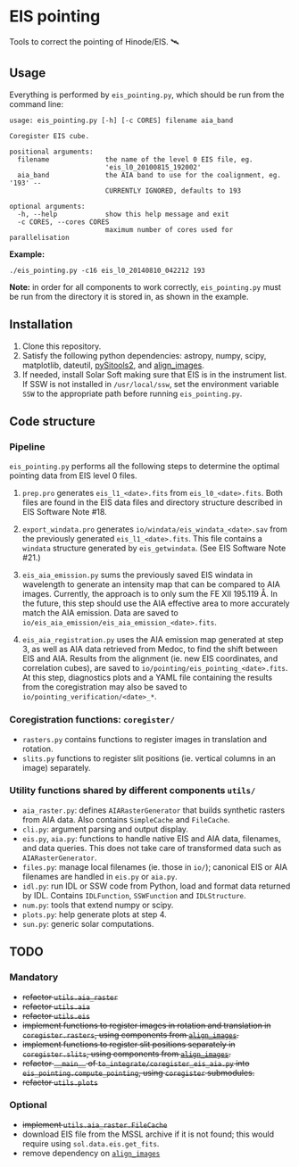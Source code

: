 # EIS pointing

Tools to correct the pointing of Hinode/EIS. 🛰

## Usage

Everything is performed by `eis_pointing.py`, which should be run from the
command line:

~~~
usage: eis_pointing.py [-h] [-c CORES] filename aia_band

Coregister EIS cube.

positional arguments:
  filename              the name of the level 0 EIS file, eg.
                        'eis_l0_20100815_192002'
  aia_band              the AIA band to use for the coalignment, eg. '193' --
                        CURRENTLY IGNORED, defaults to 193

optional arguments:
  -h, --help            show this help message and exit
  -c CORES, --cores CORES
                        maximum number of cores used for parallelisation
~~~

**Example:**

~~~
./eis_pointing.py -c16 eis_l0_20140810_042212 193
~~~

**Note:** in order for all components to work correctly, `eis_pointing.py` must
be run from the directory it is stored in, as shown in the example.

## Installation

1. Clone this repository.
2. Satisfy the following python dependencies: astropy, numpy, scipy,
   matplotlib, dateutil, [pySitools2], and [align_images].
3. If needed, install Solar Soft making sure that EIS is in the instrument list. If SSW
   is not installed in `/usr/local/ssw`, set the environment variable `SSW` to
   the appropriate path before running `eis_pointing.py`.

[pySitools2]: http://medocias.github.io/pySitools2_1.0/
[align_images]: https://git.ias.u-psud.fr/gpelouze/align_images


## Code structure

### Pipeline

`eis_pointing.py` performs all the following steps to determine the optimal
pointing data from EIS level 0 files.

1. `prep.pro` generates `eis_l1_<date>.fits` from `eis_l0_<date>.fits`. Both
   files are found in the EIS data files and directory structure described in
   EIS Software Note #18.

2. `export_windata.pro` generates `io/windata/eis_windata_<date>.sav` from the
   previously generated `eis_l1_<date>.fits`. This file contains a `windata`
   structure generated by `eis_getwindata`. (See EIS Software Note #21.)

3. `eis_aia_emission.py` sums the previously saved EIS windata in wavelength to
   generate an intensity map that can be compared to AIA images. Currently, the
   approach is to only sum the FE XII 195.119 Å. In the future, this step
   should use the AIA effective area to more accurately match the AIA emission.
   Data are saved to `io/eis_aia_emission/eis_aia_emission_<date>.fits`.

4. `eis_aia_registration.py` uses the AIA emission map generated at step 3, as
   well as AIA data retrieved from Medoc, to find the shift between EIS and
   AIA. Results from the alignment (ie. new EIS coordinates, and correlation
   cubes), are saved to `io/pointing/eis_pointing_<date>.fits`. At this step,
   diagnostics plots and a YAML file containing the results from the
   coregistration may also be saved to `io/pointing_verification/<date>_*`.

### Coregistration functions: `coregister/`

- `rasters.py` contains functions to register images in translation and
  rotation.
- `slits.py` functions to register slit positions (ie. vertical columns in an
  image) separately.

### Utility functions shared by different components `utils/`

- `aia_raster.py`: defines `AIARasterGenerator` that builds synthetic rasters
  from AIA data. Also contains `SimpleCache` and `FileCache`.
- `cli.py`: argument parsing and output display.
- `eis.py`, `aia.py`: functions to handle native EIS and AIA data, filenames,
  and data queries. This does not take care of transformed data such as
  `AIARasterGenerator`.
- `files.py`: manage local filenames (ie. those in `io/`); canonical EIS or AIA
  filenames are handled in `eis.py` or `aia.py`.
- `idl.py`: run IDL or SSW code from Python, load and format data returned by
  IDL. Contains `IDLFunction`, `SSWFunction` and `IDLStructure`.
- `num.py`: tools that extend numpy or scipy.
- `plots.py`: help generate plots at step 4.
- `sun.py`: generic solar computations.


## TODO

### Mandatory

- ~~refactor `utils.aia_raster`~~
- ~~refactor `utils.aia`~~
- ~~refactor `utils.eis`~~
- ~~implement functions to register images in rotation and translation in
  `coregister.rasters`, using components from [`align_images`].~~
- ~~implement functions to register slit positions separately in
  `coregister.slits`, using components from [`align_images`].~~
- ~~refactor `__main__` of `to_integrate/coregister_eis_aia.py` into
  `eis_pointing.compute_pointing`, using `coregister` submodules.~~
- ~~refactor `utils.plots`~~

### Optional

- ~~implement `utils.aia_raster.FileCache`~~
- download EIS file from the MSSL archive if it is not found; this would
  require using `sol.data.eis.get_fits`.
- remove dependency on [`align_images`]

[`align_images`]: https://git.ias.u-psud.fr/gpelouze/align_images
